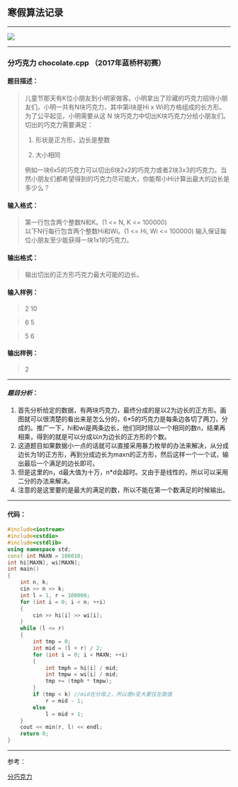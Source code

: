 ## 寒假算法记录

---
![](https://img.imgdb.cn/item/6015518f3ffa7d37b3e6d410.jpg)

---

### 分巧克力 chocolate.cpp （2017年蓝桥杯初赛）
#### 题目描述：
> 儿童节那天有K位小朋友到小明家做客。小明拿出了珍藏的巧克力招待小朋友们。小明一共有N块巧克力，其中第i块是Hi x Wi的方格组成的长方形。
> 为了公平起见，小明需要从这 N 块巧克力中切出K块巧克力分给小朋友们。切出的巧克力需要满足：
> 
> 1. 形状是正方形，边长是整数  
> 
> 2. 大小相同  
> 
> 例如一块6x5的巧克力可以切出6块2x2的巧克力或者2块3x3的巧克力。当然小朋友们都希望得到的巧克力尽可能大，你能帮小Hi计算出最大的边长是多少么？ 
#### 输入格式：
> 第一行包含两个整数N和K。(1 <= N, K <= 100000)  
>以下N行每行包含两个整数Hi和Wi。(1 <= Hi, Wi <= 100000) 
>输入保证每位小朋友至少能获得一块1x1的巧克力。  
#### 输出格式：
>输出切出的正方形巧克力最大可能的边长。
#### 输入样例：
>2 10

>6 5

>5 6
#### 输出样例：
>2

---

#### _题目分析_：
1. 首先分析给定的数据，有两块巧克力，最终分成的是以2为边长的正方形。画图就可以很清楚的看出来是怎么分的，6*5的巧克力是每条边各切了两刀，分成的。推广一下，hi和wi是两条边长，他们同时除以一个相同的数n，结果再相乘，得到的就是可以分成以n为边长的正方形的个数。
2. 这道题目如果数据小一点的话就可以直接采用暴力枚举的办法来解决，从分成边长为1的正方形，再到分成边长为maxn的正方形，然后这样一个一个试，输出最后一个满足的边长即可。
3. 但是这里的n，d最大值为十万，n*d会超时。又由于是线性的，所以可以采用二分的办法来解决。
4. 注意的是这里要的是最大的满足的数，所以不能在第一个数满足的时候输出。


---

#### 代码：
``` cpp
#include<iostream>
#include<cstdio>
#include<cstdlib>
using namespace std;
const int MAXN = 100010;
int hi[MAXN], wi[MAXN];
int main()
{
    int n, k;
    cin >> n >> k;
    int l = 1, r = 100000;
    for (int i = 0; i < n; ++i)
    {
        cin >> hi[i] >> wi[i];
    }
    while (l <= r)
    {   
        int tmp = 0;
        int mid = (l + r) / 2;
        for (int i = 0; i < MAXN; ++i)
        {
            int tmph = hi[i] / mid;
            int tmpw = wi[i] / mid;
            tmp += (tmph * tmpw);
        }
        if (tmp < k) //mid在分母上，所以使n变大要往左取值
            r = mid - 1;
        else
            l = mid + 1;
    }
    cout << min(r, l) << endl;
    return 0;
}
```
---

参考：

[分巧克力](http://oj.ecustacm.cn/problem.php?id=1323)

